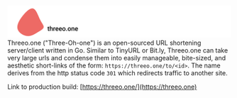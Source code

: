 ![Threeo.one](./static/banner.png)
Threeo.one ("Three-Oh-one") is an open-sourced URL shortening server/client written in Go. Similar to TinyURL or Bit.ly, Threeo.one can take very large urls and condense them into easily manageable, bite-sized, and aesthetic short-links of the form: `https://threeo.one/to/<id>`. The name derives from the http status code `301` which redirects traffic to another site.

Link to production build: [https://threeo.one/](https://threeo.one)